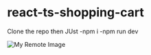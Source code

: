 # react-ts-shopping-cart

Clone the repo
then JUst
-npm i 
-npm run dev

![My Remote Image](https://drive.google.com/file/d/1PS5HlzcfVl7cegBm-i3lHi5mhEIdd49Z/view?usp=sharing)
